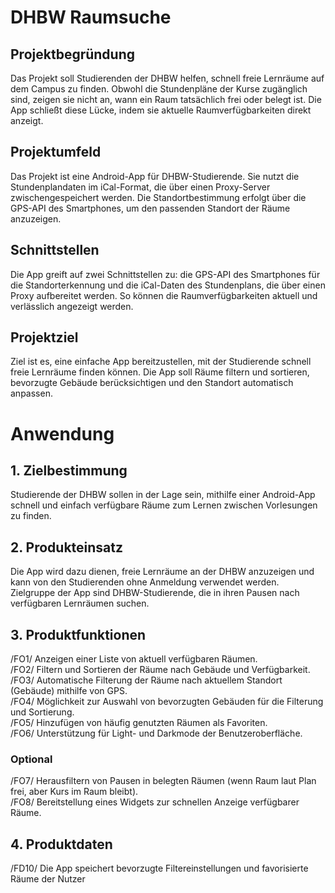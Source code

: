 # DHBW Raumsuche
## Projektbegründung
Das Projekt soll Studierenden der DHBW helfen, schnell freie Lernräume auf dem Campus zu finden. Obwohl die Stundenpläne der Kurse zugänglich sind, zeigen sie nicht an, wann ein Raum tatsächlich frei oder belegt ist. Die App schließt diese Lücke, indem sie aktuelle Raumverfügbarkeiten direkt anzeigt.

## Projektumfeld
Das Projekt ist eine Android-App für DHBW-Studierende. Sie nutzt die Stundenplandaten im iCal-Format, die über einen Proxy-Server zwischengespeichert werden. Die Standortbestimmung erfolgt über die GPS-API des Smartphones, um den passenden Standort der Räume anzuzeigen.

## Schnittstellen
Die App greift auf zwei Schnittstellen zu: die GPS-API des Smartphones für die Standorterkennung und die iCal-Daten des Stundenplans, die über einen Proxy aufbereitet werden. So können die Raumverfügbarkeiten aktuell und verlässlich angezeigt werden.

## Projektziel
Ziel ist es, eine einfache App bereitzustellen, mit der Studierende schnell freie Lernräume finden können. Die App soll Räume filtern und sortieren, bevorzugte Gebäude berücksichtigen und den Standort automatisch anpassen.

# Anwendung
## 1. Zielbestimmung
Studierende der DHBW sollen in der Lage sein, mithilfe einer Android-App schnell und einfach verfügbare Räume zum Lernen zwischen Vorlesungen zu finden.

## 2. Produkteinsatz
Die App wird dazu dienen, freie Lernräume an der DHBW anzuzeigen und kann von den Studierenden ohne Anmeldung verwendet werden. Zielgruppe der App sind DHBW-Studierende, die in ihren Pausen nach verfügbaren Lernräumen suchen.

## 3. Produktfunktionen
/FO1/ Anzeigen einer Liste von aktuell verfügbaren Räumen. \
/FO2/ Filtern und Sortieren der Räume nach Gebäude und Verfügbarkeit. \
/FO3/ Automatische Filterung der Räume nach aktuellem Standort (Gebäude) mithilfe von GPS. \
/FO4/ Möglichkeit zur Auswahl von bevorzugten Gebäuden für die Filterung und Sortierung. \
/FO5/ Hinzufügen von häufig genutzten Räumen als Favoriten. \
/FO6/ Unterstützung für Light- und Darkmode der Benutzeroberfläche.


### Optional
/FO7/ Herausfiltern von Pausen in belegten Räumen (wenn Raum laut Plan frei, aber Kurs im Raum bleibt). \
/FO8/ Bereitstellung eines Widgets zur schnellen Anzeige verfügbarer Räume.

## 4. Produktdaten
/FD10/ Die App speichert bevorzugte Filtereinstellungen und favorisierte Räume der Nutzer